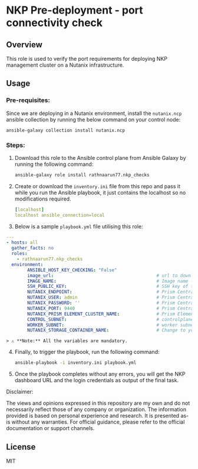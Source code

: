 # NKP Pre-deployment - port connectivity check 

## Overview
This role is used to verify the port requirements for deploying NKP management cluster on a Nutanix infrastructure.


## Usage

### Pre-requisites:
Since we are deploying in a Nutanix environment, install the `nutanix.ncp` ansible collection by running the below command on your control node:  

    ansible-galaxy collection install nutanix.ncp

### Steps:
1. Download this role to the Ansible control plane from Ansible Galaxy by running the following command:
    ```sh
    ansible-galaxy role install rathnaarun77.nkp_checks
    ```

2. Create or download the `inventory.ini` file from this repo and pass it while you run the Ansible playbook, it just contains the localhost so no modifications required.
   ```yaml
   [localhost]
   localhost ansible_connection=local
   ```

3. Below is a sample `playbook.yml` file utilising this role:
```yaml
---
- hosts: all
  gather_facts: no
  roles:
    - rathnaarun77.nkp_checks
  environment:
        ANSIBLE_HOST_KEY_CHECKING: "False"
        image_url:                                       # url to download image from nutanix portal 
        IMAGE_NAME:                                      # Image name - corresponding to the above url
        SSH_PUBLIC_KEY:                                  # SSH key of the local machine,used by ansible to connect to the test VM
        NUTANIX_ENDPOINT:                                # Prism Central IP address
        NUTANIX_USER: admin                              # Prism Central username
        NUTANIX_PASSWORD: ''                             # Prism Central password
        NUTANIX_PORT: 9440                               # Prism Central port (default: 9440)                                          
        NUTANIX_PRISM_ELEMENT_CLUSTER_NAME:              # Prism Element cluster name - Ex: PHX-POC207
        CONTROL_SUBNET:                                  # controlplane subnet name
        WORKER_SUBNET:                                   # worker subnet name
        NUTANIX_STORAGE_CONTAINER_NAME:                  # Change to your preferred Prism storage container
```

    > ⚠️ **Note:** All the variables are mandatory.

4. Finally, to trigger the playbook, run the following command:
    ```sh
    ansible-playbook -i inventory.ini playbook.yml
    ```

5. Once the playbook completes without any errors, you will get the NKP dashboard URL and the login credentials as output of the final task.

Disclaimer:

The views and opinions expressed in this repository are my own and do not necessarily reflect those of any company or organization. The information provided is based on personal experience and research. It is presented as-is without any warranties. For official guidance, please refer to the official documentation or support channels.

## License
MIT